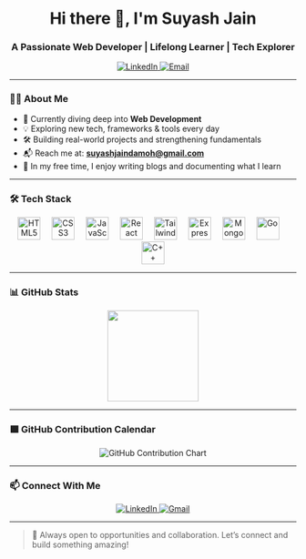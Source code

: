 <h1 align="center">Hi there 👋, I'm Suyash Jain</h1>
<h3 align="center">A Passionate Web Developer | Lifelong Learner | Tech Explorer</h3>

<p align="center">
  <a href="https://www.linkedin.com/in/suyash-jain-261435284/" target="_blank">
    <img src="https://img.shields.io/badge/LinkedIn-blue?logo=linkedin&logoColor=white" alt="LinkedIn" />
  </a>
  <a href="mailto:suyashjaindamoh@gmail.com" target="_blank">
    <img src="https://img.shields.io/badge/Email-red?logo=gmail&logoColor=white" alt="Email" />
  </a>
</p>

---

### 👨‍💻 About Me

- 🌱 Currently diving deep into **Web Development**  
- 💡 Exploring new tech, frameworks & tools every day  
- 🛠️ Building real-world projects and strengthening fundamentals  
- 📬 Reach me at: **suyashjaindamoh@gmail.com**  
- 📝 In my free time, I enjoy writing blogs and documenting what I learn  

---

### 🛠️ Tech Stack

<div align="center">
  <!-- Frontend -->
  <img src="https://cdn.jsdelivr.net/gh/devicons/devicon/icons/html5/html5-original.svg" height="40" alt="HTML5" />
  <img width="12" />
  <img src="https://cdn.jsdelivr.net/gh/devicons/devicon/icons/css3/css3-original.svg" height="40" alt="CSS3" />
  <img width="12" />
  <img src="https://cdn.jsdelivr.net/gh/devicons/devicon/icons/javascript/javascript-original.svg" height="40" alt="JavaScript" />
  <img width="12" />
  <img src="https://cdn.jsdelivr.net/gh/devicons/devicon/icons/react/react-original.svg" height="40" alt="React" />
  <img width="12" />
  <img src="https://cdn.simpleicons.org/tailwindcss/06B6D4" height="40" alt="TailwindCSS" />
  <img width="12" />

  <!-- Backend & DB -->
  <img src="https://cdn.jsdelivr.net/gh/devicons/devicon/icons/express/express-original.svg" height="40" alt="Express" />
  <img width="12" />
  <img src="https://cdn.jsdelivr.net/gh/devicons/devicon/icons/mongodb/mongodb-original.svg" height="40" alt="MongoDB" />
  <img width="12" />

  <!-- Languages -->
  <img src="https://cdn.jsdelivr.net/gh/devicons/devicon/icons/go/go-original.svg" height="40" alt="Go" />
  <img width="12" />
  <img src="https://cdn.jsdelivr.net/gh/devicons/devicon/icons/cplusplus/cplusplus-original.svg" height="40" alt="C++" />
</div>

---

### 📊 GitHub Stats

<div align="center">
  <img src="https://github-readme-stats.vercel.app/api?username=Suyashjain099&show_icons=true&theme=dracula&hide_border=false&count_private=true" height="160" />
</div>

---

### 🟩 GitHub Contribution Calendar

<p align="center">
  <img src="https://ghchart.rshah.org/green/Suyashjain099" alt="GitHub Contribution Chart" />
</p>



---

### 📫 Connect With Me

<p align="center">
  <a href="https://www.linkedin.com/in/suyash-jain-261435284/" target="_blank">
    <img src="https://img.shields.io/badge/LinkedIn-blue?style=for-the-badge&logo=linkedin" alt="LinkedIn" />
  </a>
  <a href="mailto:suyashjaindamoh@gmail.com">
    <img src="https://img.shields.io/badge/Gmail-red?style=for-the-badge&logo=gmail" alt="Gmail" />
  </a>
</p>

---

> 🚀 Always open to opportunities and collaboration. Let’s connect and build something amazing!
